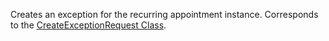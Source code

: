 Creates an exception for the recurring appointment instance. 
Corresponds to the [CreateExceptionRequest Class](https://msdn.microsoft.com/library/microsoft.crm.sdk.messages.createexceptionrequest.aspx).
